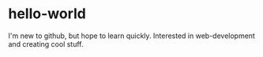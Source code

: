 # hello-world

I'm new to github, but hope to learn quickly.
Interested in web-development and creating cool stuff.
